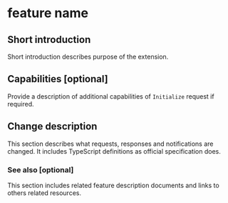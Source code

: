 # feature name

## Short introduction

Short introduction describes purpose of the extension.

## Capabilities [optional]

Provide a description of additional capabilities of `Initialize` request if required.

## Change description

This section describes what requests, responses and notifications are changed.
It includes TypeScript definitions as official specification does.

### See also [optional]
This section includes related feature description documents and links to others
related resources.

